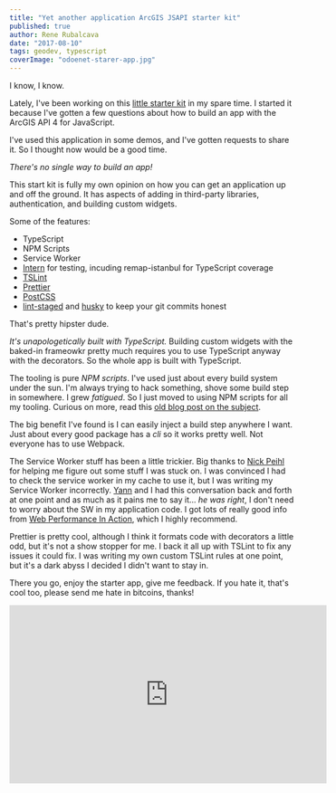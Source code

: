 ```yaml
---
title: "Yet another application ArcGIS JSAPI starter kit"
published: true
author: Rene Rubalcava
date: "2017-08-10"
tags: geodev, typescript
coverImage: "odoenet-starer-app.jpg"
---
```


I know, I know.

Lately, I've been working on this [little starter kit](https://github.com/odoe/esrijs4-ts-starter-kit) in my spare time. I started it because I've gotten a few questions about how to build an app with the ArcGIS API 4 for JavaScript.

I've used this application in some demos, and I've gotten requests to share it. So I thought now would be a good time.

_There's no single way to build an app!_

This start kit is fully my own opinion on how you can get an application up and off the ground. It has aspects of adding in third-party libraries, authentication, and building custom widgets.

Some of the features:

- TypeScript
- NPM Scripts
- Service Worker
- [Intern](https://theintern.github.io/) for testing, incuding remap-istanbul for TypeScript coverage
- [TSLint](https://palantir.github.io/tslint/)
- [Prettier](https://prettier.io/)
- [PostCSS](http://postcss.org/)
- [lint-staged](https://github.com/okonet/lint-staged) and [husky](https://github.com/typicode/husky) to keep your git commits honest

That's pretty hipster dude.

_It's unapologetically built with TypeScript._ Building custom widgets with the baked-in frameowkr pretty much requires you to use TypeScript anyway with the decorators. So the whole app is built with TypeScript.

The tooling is pure _NPM scripts_. I've used just about every build system under the sun. I'm always trying to hack something, shove some build step in somewhere. I grew _fatigued_. So I just moved to using NPM scripts for all my tooling. Curious on more, read this [old blog post on the subject](https://www.keithcirkel.co.uk/how-to-use-npm-as-a-build-tool/).

The big benefit I've found is I can easily inject a build step anywhere I want. Just about every good package has a _cli_ so it works pretty well. Not everyone has to use Webpack.

The Service Worker stuff has been a little trickier. Big thanks to [Nick Peihl](https://twitter.com/nickpeihl/status/888100836106051584) for helping me figure out some stuff I was stuck on. I was convinced I had to check the service worker in my cache to use it, but I was writing my Service Worker incorrectly. [Yann](https://twitter.com/yanncabon) and I had this conversation back and forth at one point and as much as it pains me to say it... _he was right_, I don't need to worry about the SW in my application code. I got lots of really good info from [Web Performance In Action](https://www.manning.com/books/web-performance-in-actiona_aid=rrubalcava), which I highly recommend.

Prettier is pretty cool, although I think it formats code with decorators a little odd, but it's not a show stopper for me. I back it all up with TSLint to fix any issues it could fix. I was writing my own custom TSLint rules at one point, but it's a dark abyss I decided I didn't want to stay in.

There you go, enjoy the starter app, give me feedback. If you hate it, that's cool too, please send me hate in bitcoins, thanks!

<iframe width="560" height="315" src="https://www.youtube.com/embed/crfDFM6BswA" frameborder="0" allowfullscreen></iframe>
